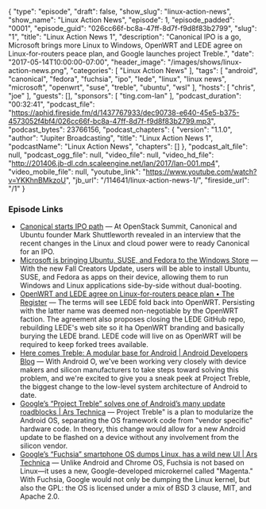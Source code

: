 {
  "type": "episode",
  "draft": false,
  "show_slug": "linux-action-news",
  "show_name": "Linux Action News",
  "episode": 1,
  "episode_padded": "0001",
  "episode_guid": "026cc66f-bc8a-47ff-8d7f-f9d8f83b2799",
  "slug": "1",
  "title": "Linux Action News 1",
  "description": "Canonical IPO is a go, Microsoft brings more Linux to Windows, OpenWRT and LEDE agree on Linux-for-routers peace plan, and Google launches project Treble.",
  "date": "2017-05-14T10:00:00-07:00",
  "header_image": "/images/shows/linux-action-news.png",
  "categories": [
    "Linux Action News"
  ],
  "tags": [
    "android",
    "canonical",
    "fedora",
    "fuchsia",
    "ipo",
    "lede",
    "linux",
    "linux news",
    "microsoft",
    "openwrt",
    "suse",
    "treble",
    "ubuntu",
    "wsl"
  ],
  "hosts": [
    "chris",
    "joe"
  ],
  "guests": [],
  "sponsors": [
    "ting.com-lan"
  ],
  "podcast_duration": "00:32:41",
  "podcast_file": "https://aphid.fireside.fm/d/1437767933/dec90738-e640-45e5-b375-4573052f4bf4/026cc66f-bc8a-47ff-8d7f-f9d8f83b2799.mp3",
  "podcast_bytes": 23766156,
  "podcast_chapters": {
    "version": "1.1.0",
    "author": "Jupiter Broadcasting",
    "title": "Linux Action News 1",
    "podcastName": "Linux Action News",
    "chapters": []
  },
  "podcast_alt_file": null,
  "podcast_ogg_file": null,
  "video_file": null,
  "video_hd_file": "http://201406.jb-dl.cdn.scaleengine.net/lan/2017/lan-001.mp4",
  "video_mobile_file": null,
  "youtube_link": "https://www.youtube.com/watch?v=YKKhnBMkzoU",
  "jb_url": "/114641/linux-action-news-1/",
  "fireside_url": "/1"
}


### Episode Links

  * [Canonical starts IPO path](http://www.zdnet.com/article/canonical-starts-ipo-path/ "Canonical starts IPO path") — At OpenStack Summit, Canonical and Ubuntu founder Mark Shuttleworth revealed in an interview that the recent changes in the Linux and cloud power were to ready Canonical for an IPO.
  * [Microsoft is bringing Ubuntu, SUSE, and Fedora to the Windows Store](https://www.neowin.net/news/microsoft-is-bringing-ubuntu-suse-and-fedora-to-the-windows-store "Microsoft is bringing Ubuntu, SUSE, and Fedora to the Windows Store") — With the new Fall Creators Update, users will be able to install Ubuntu, SUSE, and Fedora as apps on their device, allowing them to run Windows and Linux applications side-by-side without dual-booting. 
  * [OpenWRT and LEDE agree on Linux-for-routers peace plan • The Register](http://www.theregister.co.uk/2017/05/10/openwrt_and_lede_peace_plan/ "OpenWRT and LEDE agree on Linux-for-routers peace plan • The Register") — The terms will see LEDE fold back into OpenWRT. Persisting with the latter name was deemed non-negotiable by the OpenWRT faction. The agreement also proposes closing the LEDE GitHub repo, rebuilding LEDE's web site so it ha OpenWRT branding and basically burying the LEDE brand. LEDE code will live on as OpenWRT will be required to keep forked trees available.
  * [Here comes Treble: A modular base for Android | Android Developers Blog](https://android-developers.googleblog.com/2017/05/here-comes-treble-modular-base-for.html "Here comes Treble: A modular base for Android | Android Developers Blog") — With Android O, we've been working very closely with device makers and silicon manufacturers to take steps toward solving this problem, and we're excited to give you a sneak peek at Project Treble, the biggest change to the low-level system architecture of Android to date.
  * [Google’s “Project Treble” solves one of Android’s many update roadblocks | Ars Technica](https://arstechnica.com/gadgets/2017/05/google-hopes-to-fix-android-updates-no-really-with-project-treble/ "Google’s “Project Treble” solves one of Android’s many update roadblocks | Ars Technica") — Project Treble" is a plan to modularize the Android OS, separating the OS framework code from "vendor specific" hardware code. In theory, this change would allow for a new Android update to be flashed on a device without any involvement from the silicon vendor. 
  * [Google’s “Fuchsia” smartphone OS dumps Linux, has a wild new UI | Ars Technica](https://arstechnica.com/gadgets/2017/05/googles-fuchsia-smartphone-os-dumps-linux-has-a-wild-new-ui/ "Google’s “Fuchsia” smartphone OS dumps Linux, has a wild new UI | Ars Technica") — Unlike Android and Chrome OS, Fuchsia is not based on Linux—it uses a new, Google-developed microkernel called "Magenta." With Fuchsia, Google would not only be dumping the Linux kernel, but also the GPL: the OS is licensed under a mix of BSD 3 clause, MIT, and Apache 2.0. 



